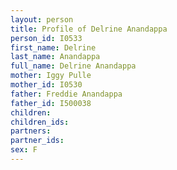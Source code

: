 ```yaml
---
layout: person
title: Profile of Delrine Anandappa
person_id: I0533
first_name: Delrine
last_name: Anandappa
full_name: Delrine Anandappa
mother: Iggy Pulle
mother_id: I0530
father: Freddie Anandappa
father_id: I500038
children:
children_ids:
partners:
partner_ids:
sex: F
---
```


